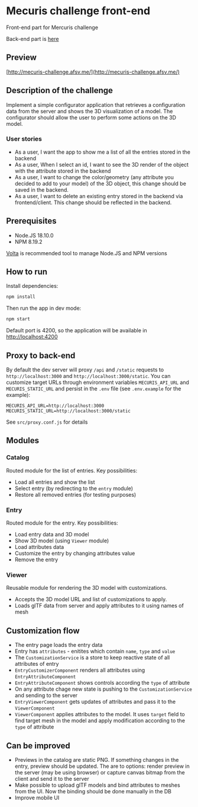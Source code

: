 # Mecuris challenge front-end

Front-end part for Mercuris challenge

Back-end part is [here](https://github.com/mdafanasev/mecuris-challenge-backend)

## Preview

[http://mecuris-challenge.afsv.me/](http://mecuris-challenge.afsv.me/)

## Description of the challenge

Implement a simple configurator application that retrieves a configuration data from the server and
shows the 3D visualization of a model. The configurator should allow the user to perform some actions
on the 3D model.

### User stories

- As a user, I want the app to show me a list of all the entries stored in the backend
- As a user, When I select an id, I want to see the 3D render of the object with the attribute stored
  in the backend
- As a user, I want to change the color/geometry (any attribute you decided to add to your model)
  of the 3D object, this change should be saved in the backend.
- As a user, I want to delete an existing entry stored in the backend via frontend/client. This
  change should be reflected in the backend.

## Prerequisites

- Node.JS 18.10.0
- NPM 8.19.2

[Volta](https://volta.sh/) is recommended tool to manage Node.JS and NPM versions

## How to run

Install dependencies:

```bash
npm install
```

Then run the app in dev mode:

```bash
npm start
```

Default port is 4200, so the application will be available in [http://localhost:4200](http://localhost:4200)

## Proxy to back-end

By default the dev server will proxy `/api` and `/static` requests to `http://localhost:3000` and  `http://localhost:3000/static`.
You can customize target URLs through environment variables `MECURIS_API_URL` and `MECURIS_STATIC_URL` and persist in the `.env` file
(see `.env.example` for the example):

```
MECURIS_API_URL=http://localhost:3000
MECURIS_STATIC_URL=http://localhost:3000/static
```

See `src/proxy.conf.js` for details

## Modules

### Catalog

Routed module for the list of entries. Key possibilities:

- Load all entries and show the list
- Select entry (by redirecting to the `entry` module)
- Restore all removed entries (for testing purposes)

### Entry

Routed module for the entry. Key possibilities:

- Load entry data and 3D model
- Show 3D model (using `Viewer` module)
- Load attributes data
- Customize the entry by changing attributes value
- Remove the entry

### Viewer

Reusable module for rendering the 3D model with customizations.

- Accepts the 3D model URL and list of customizations to apply.
- Loads glTF data from server and apply attributes to it using names of mesh

## Customization flow

- The entry page loads the entry data
- Entry has `attributes` - enitites which contain `name`, `type` and `value`
- The `CustomizationService` is a store to keep reactive state of all attributes of entry
- `EntryCustomizerComponent` renders all attributes using `EntryAttributeComponent`
- `EntryAttributeComponent` shows controls according the `type` of attribute
- On any attribute chage new state is pushing to the `CustomizationService` and sending to the server
- `EntryViewerComponent` gets updates of attributes and pass it to the `ViewerComponent`
- `ViewerComponent` applies attributes to the model. It uses `target` field to find target mesh in the model and apply modification according to the `type` of attribute

## Can be improved

- Previews in the catalog are static PNG. If something changes in the entry, preview should be updated.
The are to options: render preview in the server (may be using browser) or capture canvas bitmap from the client and send it to the server
- Make possible to upload glTF models and bind attributes to meshes from the UI. Now the binding should be done manually in the DB
- Improve mobile UI
